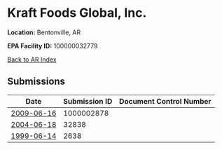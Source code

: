 # Kraft Foods Global, Inc.

**Location:** Bentonville, AR

**EPA Facility ID:** 100000032779

[Back to AR Index](../../index.md)

## Submissions

| Date | Submission ID | Document Control Number |
|------|--------------|-------------------------|
| [2009-06-16](submissions/1000002878.md) | 1000002878 |  |
| [2004-06-18](submissions/32838.md) | 32838 |  |
| [1999-06-14](submissions/2638.md) | 2638 |  |
